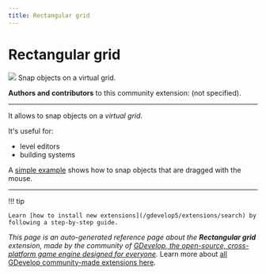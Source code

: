 ```yaml
---
title: Rectangular grid
---
```

# Rectangular grid

![](https://resources.gdevelop-app.com/assets/Icons/view-grid-plus-outline.svg)
Snap objects on a virtual grid.

**Authors and contributors** to this community extension: (not specified).

---

It allows to snap objects on a *virtual grid*.

It's useful for:

- level editors
- building systems

A [simple example](https://editor.gdevelop.io/?project=example://snap-object-to-grid) shows how to snap objects that are dragged with the mouse.

---

!!! tip

    Learn [how to install new extensions](/gdevelop5/extensions/search) by following a step-by-step guide.

*This page is an auto-generated reference page about the **Rectangular grid** extension, made by the community of [GDevelop, the open-source, cross-platform game engine designed for everyone](https://gdevelop.io/).* Learn more about [all GDevelop community-made extensions here](/gdevelop5/extensions).